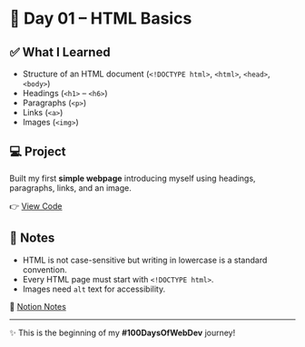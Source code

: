 # 📅 Day 01 – HTML Basics  

## ✅ What I Learned  
- Structure of an HTML document (`<!DOCTYPE html>`, `<html>`, `<head>`, `<body>`)  
- Headings (`<h1>` – `<h6>`)  
- Paragraphs (`<p>`)  
- Links (`<a>`)  
- Images (`<img>`)  

## 💻 Project  
Built my first **simple webpage** introducing myself using headings, paragraphs, links, and an image.  

👉 [View Code](./index.html)  

## 📝 Notes  
- HTML is not case-sensitive but writing in lowercase is a standard convention.  
- Every HTML page must start with `<!DOCTYPE html>`.  
- Images need `alt` text for accessibility.  

📒 [Notion Notes](https://www.notion.so/Day-01-HTML-Basics-278f1e5ce886804a9a5ae8828c4083a7?source=copy_link)

---
✨ This is the beginning of my **#100DaysOfWebDev** journey!